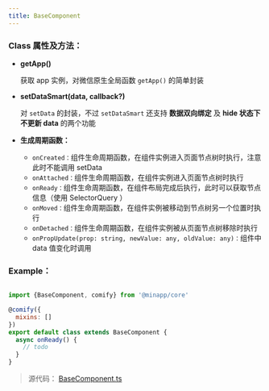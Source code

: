```yaml
---
title: BaseComponent
---
```


### Class 属性及方法：

* **getApp()**

  获取 app 实例，对微信原生全局函数 `getApp()` 的简单封装


* **setDataSmart(data, callback?)**

  对 `setData` 的封装，不过 `setDataSmart` 还支持 **数据双向绑定** 及 **hide 状态下不更新 data** 的两个功能

* **生成周期函数：**

  - `onCreated：`组件生命周期函数，在组件实例进入页面节点树时执行，注意此时不能调用 setData
  - `onAttached：`组件生命周期函数，在组件实例进入页面节点树时执行
  - `onReady：`组件生命周期函数，在组件布局完成后执行，此时可以获取节点信息（使用 SelectorQuery ）
  - `onMoved：`组件生命周期函数，在组件实例被移动到节点树另一个位置时执行
  - `onDetached：`组件生命周期函数，在组件实例被从页面节点树移除时执行
  - `onPropUpdate(prop: string, newValue: any, oldValue: any)：`组件中 data 值变化时调用


### Example：

```js

import {BaseComponent, comify} from '@minapp/core'

@comify({
  mixins: []
})
export default class extends BaseComponent {
  async onReady() {
    // todo
  }
}

```


> 源代码： [BaseComponent.ts](https://github.com/qiu8310/minapp/blob/master/packages/minapp-core/src/module/BaseComponent.ts)
